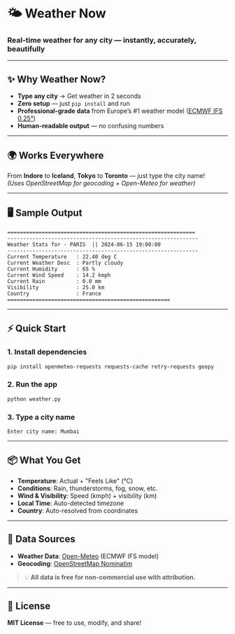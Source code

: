 # 🌤️ Weather Now  
### Real-time weather for any city — instantly, accurately, beautifully

---

## ✨ Why Weather Now?

- **Type any city** → Get weather in 2 seconds  
- **Zero setup** — just `pip install` and run  
- **Professional-grade data** from Europe’s #1 weather model ([ECMWF IFS 0.25°](https://open-meteo.com/))  
- **Human-readable output** — no confusing numbers  

---

## 🌍 Works Everywhere

From **Indore** to **Iceland**, **Tokyo** to **Toronto** — just type the city name!  
*(Uses OpenStreetMap for geocoding + Open-Meteo for weather)*

---

## 🖥️ Sample Output

```text
============================================================
-------------------------------------------------------------
Weather Stats for - PARIS  || 2024-06-15 19:00:00
-------------------------------------------------------------
Current Temperature   : 22.40 deg C
Current Weather Desc  : Partly cloudy
Current Humidity      : 65 %
Current Wind Speed    : 14.2 kmph
Current Rain          : 0.0 mm
Visibility            : 25.0 km
Country               : France
====================================================
```

---

## ⚡ Quick Start

### 1. Install dependencies
```bash
pip install openmeteo-requests requests-cache retry-requests geopy
```

### 2. Run the app
```bash
python weather.py
```

### 3. Type a city name
```
Enter city name: Mumbai
```

---

## 📦 What You Get

- **Temperature**: Actual + "Feels Like" (°C)  
- **Conditions**: Rain, thunderstorms, fog, snow, etc.  
- **Wind & Visibility**: Speed (kmph) + visibility (km)  
- **Local Time**: Auto-detected timezone  
- **Country**: Auto-resolved from coordinates  

---

## 🔗 Data Sources

- **Weather Data**: [Open-Meteo](https://open-meteo.com/) (ECMWF IFS model)  
- **Geocoding**: [OpenStreetMap Nominatim](https://nominatim.openstreetmap.org/)  

> 💡 **All data is free for non-commercial use with attribution.**

---

## 📜 License

**MIT License** — free to use, modify, and share!
```